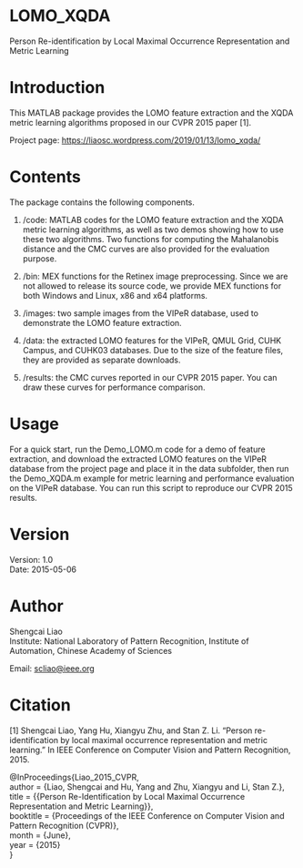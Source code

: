 # LOMO_XQDA
Person Re-identification by Local Maximal Occurrence Representation and Metric Learning

# Introduction

This MATLAB package provides the LOMO feature extraction and the XQDA metric learning algorithms proposed in our CVPR 2015 paper [1].

Project page: https://liaosc.wordpress.com/2019/01/13/lomo_xqda/

# Contents

The package contains the following components.

1. /code: MATLAB codes for the LOMO feature extraction and the XQDA metric learning algorithms, as well as two demos showing how to use these two algorithms. Two functions for computing the Mahalanobis distance and the CMC curves are also provided for the evaluation purpose.

2. /bin: MEX functions for the Retinex image preprocessing. Since we are not allowed to release its source code, we provide MEX functions for both Windows and Linux, x86 and x64 platforms.

3. /images: two sample images from the VIPeR database, used to demonstrate the LOMO feature extraction.

4. /data: the extracted LOMO features for the VIPeR, QMUL Grid, CUHK Campus, and CUHK03 databases. Due to the size of the feature files, they are provided as separate downloads.

5. /results: the CMC curves reported in our CVPR 2015 paper. You can draw these curves for performance comparison.

# Usage

For a quick start, run the Demo_LOMO.m code for a demo of feature extraction, and download the extracted LOMO features on the VIPeR database from the project page and place it in the data subfolder, then run the Demo_XQDA.m example for metric learning and performance evaluation on the VIPeR database. You can run this script to reproduce our CVPR 2015 results.

# Version

Version: 1.0  
Date: 2015-05-06
 
# Author
Shengcai Liao  
Institute: National Laboratory of Pattern Recognition, 	Institute of Automation, Chinese Academy of Sciences

Email: scliao@ieee.org

# Citation

[1] Shengcai Liao, Yang Hu, Xiangyu Zhu, and Stan Z. Li. “Person re-identification by local maximal occurrence representation and metric learning.” In IEEE Conference on Computer Vision and Pattern Recognition, 2015.

@InProceedings{Liao_2015_CVPR,  
author = {Liao, Shengcai and Hu, Yang and Zhu, Xiangyu and Li, Stan Z.},  
title = {{Person Re-Identification by Local Maximal Occurrence Representation and Metric Learning}},  
booktitle = {Proceedings of the IEEE Conference on Computer Vision and Pattern Recognition (CVPR)},  
month = {June},  
year = {2015}  
}
